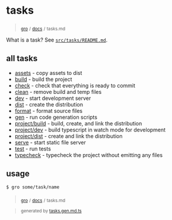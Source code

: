 # tasks

> <sub>[gro](/../..)</sub> <sub>/</sub>
> <sub>[docs](./)</sub> <sub>/</sub>
> <sub>tasks.md</sub>

What is a task? See [`src/tasks/README.md`](../task).

## all tasks

- [assets](../assets.task.ts) - copy assets to dist
- [build](../build.task.ts) - build the project
- [check](../check.task.ts) - check that everything is ready to commit
- [clean](../clean.task.ts) - remove build and temp files
- [dev](../dev.task.ts) - start development server
- [dist](../dist.task.ts) - create the distribution
- [format](../format.task.ts) - format source files
- [gen](../gen.task.ts) - run code generation scripts
- [project/build](../project/build.task.ts) - build, create, and link the distribution
- [project/dev](../project/dev.task.ts) - build typescript in watch mode for development
- [project/dist](../project/dist.task.ts) - create and link the distribution
- [serve](../serve.task.ts) - start static file server
- [test](../test.task.ts) - run tests
- [typecheck](../typecheck.task.ts) - typecheck the project without emitting any files

## usage

```bash
$ gro some/task/name
```

> <sub>[gro](/../..)</sub> <sub>/</sub>
> <sub>[docs](./)</sub> <sub>/</sub>
> <sub>tasks.md</sub>

> <sub>generated by [tasks.gen.md.ts](tasks.gen.md.ts)</sub>
